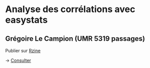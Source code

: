 # Analyse des corrélations avec easystats
## Grégoire Le Campion (UMR 5319 passages)

Publier sur [Rzine](http://rzine.fr/)


-> [Consulter](https://lecampiong.github.io/Rzine_correlation/)
